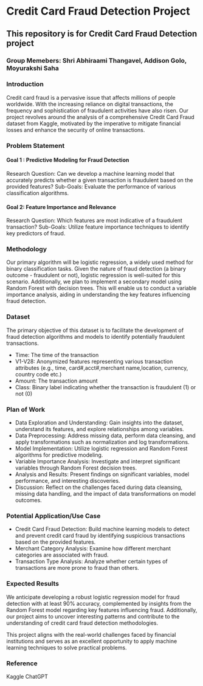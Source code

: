 # Credit Card Fraud Detection Project

## This repository is for Credit Card Fraud Detection project

### Group Memebers: Shri Abhiraami Thangavel, Addison Golo, Moyurakshi Saha

### Introduction
Credit card fraud is a pervasive issue that affects millions of people worldwide. With the increasing reliance on digital transactions, the frequency and sophistication of fraudulent activities have also risen. Our project revolves around the analysis of a comprehensive Credit Card Fraud dataset from Kaggle, motivated by the imperative to mitigate financial losses and enhance the security of online transactions.

### Problem Statement
#### Goal 1 : Predictive Modeling for Fraud Detection
Research Question: Can we develop a machine learning model that accurately predicts whether a given transaction is fraudulent based on the provided features?
Sub-Goals:
Evaluate the performance of various classification algorithms.
#### Goal 2: Feature Importance and Relevance
Research Question: Which features are most indicative of a fraudulent transaction?
Sub-Goals:
Utilize feature importance techniques to identify key predictors of fraud.

### Methodology
Our primary algorithm will be logistic regression, a widely used method for binary classification tasks. Given the nature of fraud detection (a binary outcome - fraudulent or not), logistic regression is well-suited for this scenario. Additionally, we plan to implement a secondary model using Random Forest with decision trees. This will enable us to conduct a variable importance analysis, aiding in understanding the key features influencing fraud detection.

### Dataset
The primary objective of this dataset is to facilitate the development of fraud detection algorithms and models to identify potentially fraudulent transactions.
- Time: The time of the transaction
- V1-V28: Anonymized features representing various transaction attributes (e.g., time, card#,acct#,merchant name,location, currency, country code etc.)
- Amount: The transaction amount
- Class: Binary label indicating whether the transaction is fraudulent (1) or not (0)

### Plan of Work
- Data Exploration and Understanding: Gain insights into the dataset, understand its features, and explore relationships among variables.
- Data Preprocessing: Address missing data, perform data cleansing, and apply transformations such as normalization and log transformations.
- Model Implementation: Utilize logistic regression and Random Forest algorithms for predictive modeling.
- Variable Importance Analysis: Investigate and interpret significant variables through Random Forest decision trees.
- Analysis and Results: Present findings on significant variables, model performance, and interesting discoveries.
- Discussion: Reflect on the challenges faced during data cleansing, missing data handling, and the impact of data transformations on model outcomes.

### Potential Application/Use Case
- Credit Card Fraud Detection: Build machine learning models to detect and prevent credit card fraud by identifying suspicious transactions based on the provided features.
- Merchant Category Analysis: Examine how different merchant categories are associated with fraud.
- Transaction Type Analysis: Analyze whether certain types of transactions are more prone to fraud than others.

### Expected Results
We anticipate developing a robust logistic regression model for fraud detection with at least 90% accuracy, complemented by insights from the Random Forest model regarding key features influencing fraud. Additionally, our project aims to uncover interesting patterns and contribute to the understanding of credit card fraud detection methodologies.

This project aligns with the real-world challenges faced by financial institutions and serves as an excellent opportunity to apply machine learning techniques to solve practical problems.

### Reference
Kaggle
ChatGPT
